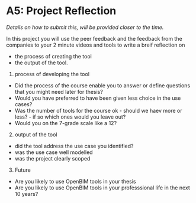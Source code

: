 # A5: Project Reflection

*Details on how to submit this, will be provided closer to the time.*

In this project you will use the peer feedback and the feedback from the companies to your 2 minute videos and tools to write a breif reflection on 
* the process of creating the tool
* the output of the tool. 


1. process of developing the tool
* Did the process of the course enable you to answer or define questions that you might need later for thesis?
* Would you have preferred to have been given less choice in the use cases?
* Was the number of tools for the course ok - should we haev more or less? - if so which ones would you leave out?
* Would you on the 7-grade scale like a 12?

2. output of the tool
* did the tool address the use case you identified?
* was the use case well modelled
* was the project clearly scoped

3. Future

* Are you likely to use OpenBIM tools in your thesis
* Are you likely to use OpenBIM tools in your professsional life in the next 10 years?
